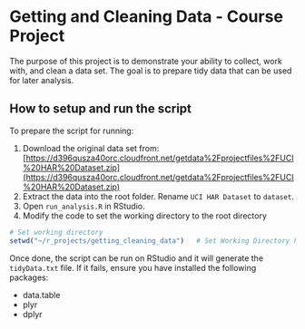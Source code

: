 # Getting and Cleaning Data - Course Project

The purpose of this project is to demonstrate your ability to collect, work with, and clean a data set. The goal is to prepare tidy data that can be used for later analysis.

## How to setup and run the script

To prepare the script for running:

1. Download the original data set from:
[https://d396qusza40orc.cloudfront.net/getdata%2Fprojectfiles%2FUCI%20HAR%20Dataset.zip](https://d396qusza40orc.cloudfront.net/getdata%2Fprojectfiles%2FUCI%20HAR%20Dataset.zip)
2. Extract the data into the root folder. Rename `UCI HAR Dataset` to `dataset`.
3. Open `run_analysis.R` in RStudio.
4. Modify the code to set the working directory to the root directory

```r
# Set working directory
setwd("~/r_projects/getting_cleaning_data")   # Set Working Directory here
```

Once done, the script can be run on RStudio and it will generate the `tidyData.txt` file. If it fails, ensure you have installed the following packages:

* data.table
* plyr
* dplyr 